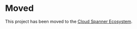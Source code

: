 # Moved

This project has been moved to the [Cloud Spanner Ecosystem](https://github.com/cloudspannerecosystem/spanner-benchmarks-tutorial).